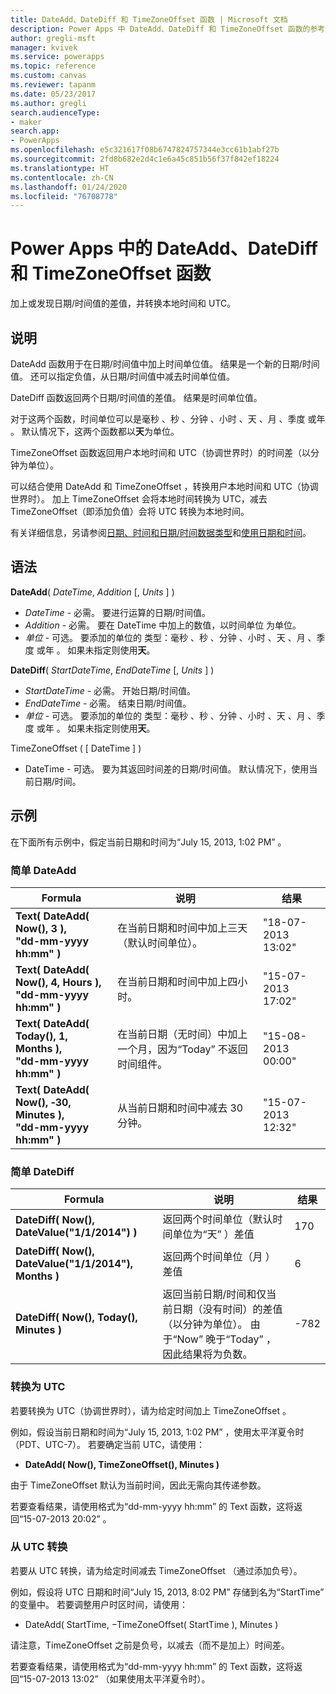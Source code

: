 ```yaml
---
title: DateAdd、DateDiff 和 TimeZoneOffset 函数 | Microsoft 文档
description: Power Apps 中 DateAdd、DateDiff 和 TimeZoneOffset 函数的参考信息（包括语法和示例）
author: gregli-msft
manager: kvivek
ms.service: powerapps
ms.topic: reference
ms.custom: canvas
ms.reviewer: tapanm
ms.date: 05/23/2017
ms.author: gregli
search.audienceType:
- maker
search.app:
- PowerApps
ms.openlocfilehash: e5c321617f08b6747824757344e3cc61b1abf27b
ms.sourcegitcommit: 2fd8b682e2d4c1e6a45c851b56f37f842ef18224
ms.translationtype: HT
ms.contentlocale: zh-CN
ms.lasthandoff: 01/24/2020
ms.locfileid: "76708778"
---
```

# <a name="dateadd-datediff-and-timezoneoffset-functions-in-power-apps"></a>Power Apps 中的 DateAdd、DateDiff 和 TimeZoneOffset 函数
加上或发现日期/时间值的差值，并转换本地时间和 UTC。

## <a name="description"></a>说明
DateAdd  函数用于在日期/时间值中加上时间单位值。 结果是一个新的日期/时间值。 还可以指定负值，从日期/时间值中减去时间单位值。

DateDiff  函数返回两个日期/时间值的差值。 结果是时间单位值。

对于这两个函数，时间单位可以是毫秒  、秒  、分钟  、小时  、天  、月  、季度  或年  。  默认情况下，这两个函数都以**天**为单位。

TimeZoneOffset  函数返回用户本地时间和 UTC（协调世界时）的时间差（以分钟为单位）。   

可以结合使用 DateAdd  和 TimeZoneOffset  ，转换用户本地时间和 UTC（协调世界时）。  加上 TimeZoneOffset  会将本地时间转换为 UTC，减去 TimeZoneOffset（即添加负值）会将 UTC 转换为本地时间。

有关详细信息，另请参阅[日期、时间和日期/时间数据类型](../functions/data-types.md#date-time-and-datetime)和[使用日期和时间](../show-text-dates-times.md)。

## <a name="syntax"></a>语法
**DateAdd**( *DateTime*, *Addition* [, *Units* ] )

* *DateTime* - 必需。 要进行运算的日期/时间值。
* *Addition* - 必需。 要在 DateTime  中加上的数值，以时间单位  为单位。
* *单位* - 可选。 要添加的单位的  类型：毫秒  、秒  、分钟  、小时  、天  、月  、季度  或年  。  如果未指定则使用**天**。

**DateDiff**( *StartDateTime*, *EndDateTime* [, *Units* ] )

* *StartDateTime* - 必需。 开始日期/时间值。
* *EndDateTime* - 必需。 结束日期/时间值。
* *单位* - 可选。 要添加的单位的  类型：毫秒  、秒  、分钟  、小时  、天  、月  、季度  或年  。  如果未指定则使用**天**。

TimeZoneOffset  ( [ DateTime  ] )

* DateTime  - 可选。  要为其返回时间差的日期/时间值。  默认情况下，使用当前日期/时间。

## <a name="examples"></a>示例
在下面所有示例中，假定当前日期和时间为“July 15, 2013, 1:02 PM”  。

### <a name="simple-dateadd"></a>简单 DateAdd

| Formula | 说明 | 结果 |
| --- | --- | --- |
| **Text( DateAdd( Now(), 3 ),<br>"dd-mm-yyyy hh:mm" )** |在当前日期和时间中加上三天（默认时间单位）。 |"18-07-2013 13:02" |
| **Text( DateAdd( Now(), 4, Hours ),<br>"dd-mm-yyyy hh:mm" )** |在当前日期和时间中加上四小时。 |"15-07-2013 17:02" |
| **Text( DateAdd( Today(), 1, Months ),<br>"dd-mm-yyyy hh:mm" )** |在当前日期（无时间）中加上一个月，因为“Today”  不返回时间组件。 |"15-08-2013 00:00" |
| **Text( DateAdd( Now(), &#8209;30, Minutes ),<br>"dd-mm-yyyy hh:mm" )** |从当前日期和时间中减去 30 分钟。 |"15-07-2013 12:32" |

### <a name="simple-datediff"></a>简单 DateDiff

| Formula | 说明 | 结果 |
| --- | --- | --- |
| **DateDiff( Now(), DateValue("1/1/2014") )** |返回两个时间单位（默认时间单位为“天”  ）差值 |170 |
| **DateDiff( Now(), DateValue("1/1/2014"), Months )** |返回两个时间单位（月  ）差值 |6 |
| **DateDiff( Now(), Today(), Minutes )** |返回当前日期/时间和仅当前日期（没有时间）的差值（以分钟为单位）。  由于“Now”  晚于“Today”  ，因此结果将为负数。 |-782 |

### <a name="converting-to-utc"></a>转换为 UTC
若要转换为 UTC（协调世界时），请为给定时间加上 TimeZoneOffset  。  

例如，假设当前日期和时间为“July 15, 2013, 1:02 PM”  ，使用太平洋夏令时（PDT、UTC-7）。  若要确定当前 UTC，请使用：

* **DateAdd( Now(), TimeZoneOffset(), Minutes )**

由于 TimeZoneOffset  默认为当前时间，因此无需向其传递参数。

若要查看结果，请使用格式为“dd-mm-yyyy hh:mm”  的 Text  函数，这将返回“15-07-2013 20:02”  。

### <a name="converting-from-utc"></a>从 UTC 转换
若要从 UTC 转换，请为给定时间减去 TimeZoneOffset  （通过添加负号）。

例如，假设将 UTC 日期和时间“July 15, 2013, 8:02 PM”  存储到名为“StartTime”  的变量中。 若要调整用户时区时间，请使用：

* DateAdd( StartTime, &minus;TimeZoneOffset( StartTime ), Minutes ) 

请注意，TimeZoneOffset  之前是负号，以减去（而不是加上）时间差。

若要查看结果，请使用格式为“dd-mm-yyyy hh:mm”  的 Text  函数，这将返回“15-07-2013 13:02”  （如果使用太平洋夏令时）。

